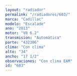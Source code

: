 ```yaml
---
layout: "radiador"
permalink: "/radiadores/603/"
marca: "Cadillac"
modelo: "Escalade"
ano: "2013"
motor: "V8 6.2"
transmision: "Automática"
parte: "432306"
clima: "Con clima"
alto: "34"
ancho: "17 1/2"
observaciones: "Con clima EAM"
id: "603"
---
```


